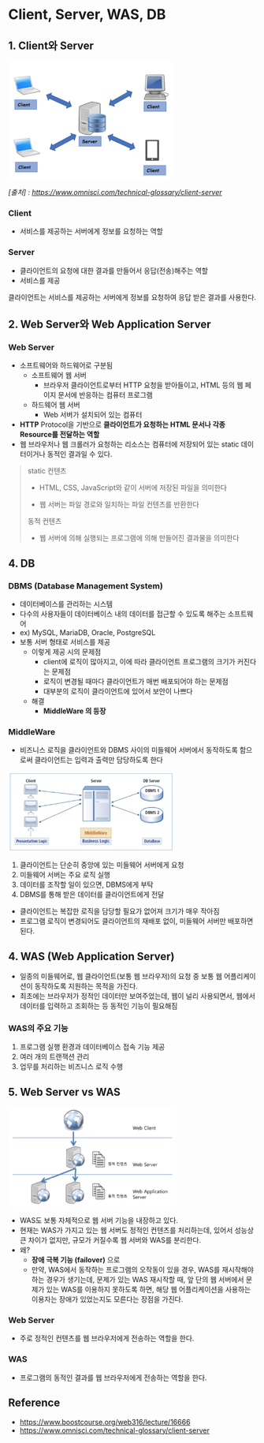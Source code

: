 # Client, Server, WAS, DB

## 1. Client와 Server

<img src="image/image-20210923202603659.png" alt="image-20210923202603659" style="zoom:33%;" />

*[출처] : https://www.omnisci.com/technical-glossary/client-server*

### Client

- 서비스를 제공하는 서버에게 정보를 요청하는 역할

### Server

- 클라이언트의 요청에 대한 결과를 만들어서 응답(전송)해주는 역할
- 서비스를 제공

클라이언트는 서비스를 제공하는 서버에게 정보를 요청하여 응답 받은 결과를 사용한다.



## 2. Web Server와 Web Application Server

### Web Server

- 소프트웨어와 하드웨어로 구분됨
  - 소프트웨어 웹 서버
    - 브라우저 클라이언트로부터 HTTP 요청을 받아들이고, HTML 등의 웹 페이지 문서에 반응하는 컴퓨터 프로그램
  - 하드웨어 웹 서버
    - Web 서버가 설치되어 있는 컴퓨터
- **HTTP** Protocol을 기반으로 **클라이언트가 요청하는 HTML 문서나 각종 Resource를 전달하는 역할**
- 웹 브라우저나 웹 크롤러가 요청하는 리소스는 컴퓨터에 저장되어 있는 static 데이터이거나 동적인 결과일 수 있다.

> static 컨텐츠
>
> - HTML, CSS, JavaScript와 같이 서버에 저장된 파일을 의미한다
>
> - 웹 서버는 파일 경로와 일치하는 파일 컨텐츠를 반환한다
>
> 동적 컨텐츠
>
> - 웹 서버에 의해 실행되는 프로그램에 의해 만들어진 결과물을 의미한다



## 4. DB

### DBMS (Database Management System)

- 데이터베이스를 관리하는 시스템
- 다수의 사용자들이 데이터베이스 내의 데이터를 접근할 수 있도록 해주는 소프트웨어
- ex) MySQL, MariaDB, Oracle, PostgreSQL
- 보통 서버 형태로 서비스를 제공
  - 이렇게 제공 시의 문제점
    - client에 로직이 많아지고, 이에 따라 클라이언트 프로그램의 크기가 커진다는 문제점
    - 로직이 변경될 때마다 클라이언트가 매번 배포되어야 하는 문제점
    - 대부분의 로직이 클라이언트에 있어서 보안이 나쁘다
  - 해결
    - **MiddleWare 의 등장**

### MiddleWare

- 비즈니스 로직을 클라이언트와 DBMS 사이의 미들웨어 서버에서 동작하도록 함으로써 클라이언트는 입력과 출력만 담당하도록 한다 

<img src="image/middleware.png" alt="image-20210923205059178" style="zoom:33%;" />

1. 클라이언트는 단순히 중앙에 있는 미들웨어 서버에게 요청
2. 미들웨어 서버는 주요 로직 실행
3. 데이터를 조작할 일이 있으면, DBMS에게 부탁
4. DBMS를 통해 받은 데이터를 클라이언트에게 전달

- 클라이언트는 복잡한 로직을 담당할 필요가 없어져 크기가 매우 작아짐
- 프로그램 로직이 변경되어도 클라이언트의 재배포 없이, 미들웨어 서버만 배포하면 된다.



## 4. WAS (Web Application Server)

- 일종의 미들웨어로, 웹 클라이언트(보통 웹 브라우저)의 요청 중 보통 웹 어플리케이션이 동작하도록 지원하는 목적을 가진다.
- 최초에는 브라우저가 정적인 데이터만 보여주었는데, 웹이 널리 사용되면서, 웹에서 데이터를 입력하고 조회하는 등 동적인 기능이 필요해짐

### WAS의 주요 기능

1. 프로그램 실행 환경과 데이터베이스 접속 기능 제공
2. 여러 개의 트랜잭션 관리
3. 업무를 처리하는 비즈니스 로직 수행

## 5. Web Server vs WAS

<img src="image/was_web.png" alt="image-20210923214434841" style="zoom:33%;" />

- WAS도 보통 자체적으로 웹 서버 기능을 내장하고 있다.
- 현재는 WAS가 가지고 있는 웹 서버도 정적인 컨텐츠를 처리하는데, 있어서 성능상 큰 차이가 없지만, 규모가 커질수록 웹 서버와 WAS를 분리한다.
- 왜?
  - **장애 극복 기능 (failover)** 으로
  - 만약, WAS에서 동작하는 프로그램의 오작동이 있을 경우, WAS를 재시작해야 하는 경우가 생기는데, 문제가 있는 WAS 재시작할 때, 앞 단의 웹 서버에서 문제가 있는 WAS를 이용하지 못하도록 하면, 해당 웹 어플리케이션을 사용하는 이용자는 장애가 있었는지도 모른다는 장점을 가진다.

### Web Server

- 주로 정적인 컨텐츠를 웹 브라우저에게 전송하는 역할을 한다.

### WAS

- 프로그램의 동적인 결과를 웹 브라우저에게 전송하는 역할을 한다.



## Reference

- https://www.boostcourse.org/web316/lecture/16666
- https://www.omnisci.com/technical-glossary/client-server

